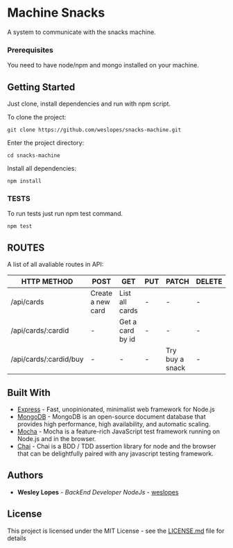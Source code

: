 # Machine Snacks

A system to communicate with the snacks machine.

### Prerequisites

You need to have node/npm and mongo installed on your machine.

## Getting Started

Just clone, install dependencies and run with npm script.

To clone the project:
```
git clone https://github.com/weslopes/snacks-machine.git
```

Enter the project directory:
```
cd snacks-machine
```
Install all dependencies:
```
npm install
```

### TESTS

To run tests just run npm test command.
```
npm test
```

## ROUTES

A list of all avaliable routes in API:

| HTTP METHOD | POST  | GET | PUT | PATCH | DELETE|
| ----------- | ----- | --- | ---- | ----- | ------|
| /api/cards  | Create a new card | List all cards | - | - | - |
| /api/cards/:cardid | - | Get a card by id | - | - | - |
| /api/cards/:cardid/buy | - | - | - | Try buy a snack | - |

## Built With

* [Express](https://expressjs.com/) - Fast, unopinionated, minimalist web framework for Node.js
* [MongoDB](https://www.mongodb.com/) - MongoDB is an open-source document database that provides high performance, high availability, and automatic scaling.
* [Mocha](https://mochajs.org/) - Mocha is a feature-rich JavaScript test framework running on Node.js and in the browser.
* [Chai](http://www.chaijs.com) - Chai is a BDD / TDD assertion library for node and the browser that can be delightfully paired with any javascript testing framework.

## Authors

* **Wesley Lopes** - *BackEnd Developer NodeJs* - [weslopes](https://github.com/weslopes)

## License

This project is licensed under the MIT License - see the [LICENSE.md](LICENSE.md) file for details
